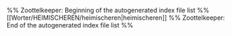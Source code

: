 %% Zoottelkeeper: Beginning of the autogenerated index file list  %%
 [[Worter/HEIMISCHEREN/heimischeren|heimischeren]]
%% Zoottelkeeper: End of the autogenerated index file list  %%
